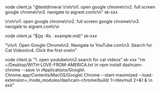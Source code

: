 node client.js "@testdriverai \r\n\r\n1. open google chrome\r\n2. full screen google chrome\r\n3. navigate to aigrant.com\r\n" sk-xxx

\r\n\r\n1. open google chrome\r\n2. full screen google chrome\r\n3. navigate to aigrant.com\r\n

node client.js "$(jq -Rs . example.md)" sk-xxx

\"\n\n1. Open Google Chrome\n2. Navigate to YouTube.com\n3. Search for Cat Videos\n4. Click the first one\n\"


node client.js "1. open youtube\n\n2.search for cat videos" sk-xxx "rm ~/Desktop/WITH-LOVE-FROM-AMERICA.txt \n npm install dashcam-chrome --save \n /Applications/Google\ Chrome.app/Contents/MacOS/Google\ Chrome --start-maximized --load-extension=./node_modules/dashcam-chrome/build/ 1>/dev/null 2>&1 & \n exit"
